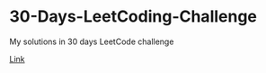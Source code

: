 # 30-Days-LeetCoding-Challenge

My solutions in 30 days LeetCode challenge

[Link](https://leetcode.com/tanmayi03/)
